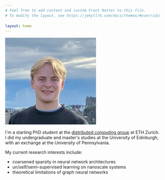 ```yaml
---
# Feel free to add content and custom Front Matter to this file.
# To modify the layout, see https://jekyllrb.com/docs/themes/#overriding-theme-defaults

layout: home
---
```


![profile photo](profile_photo_resized.jpg)

I'm a starting PhD student at the [distributed computing group](https://disco.ethz.ch/) at ETH Zurich. I did my undergraduate and master's studies at the University of Edinburgh, with an exchange at the University of Pennsylvania.

My current research interests include:
 
- coarsened sparsity in neural network architectures
- un/self/semi-supervised learning on nanoscale systems
- theoretical limitations of graph neural networks